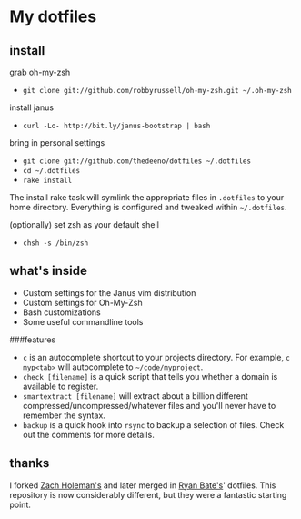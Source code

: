 # My dotfiles

## install
grab oh-my-zsh
- `git clone git://github.com/robbyrussell/oh-my-zsh.git ~/.oh-my-zsh`

install janus
- `curl -Lo- http://bit.ly/janus-bootstrap | bash`

bring in personal settings
- `git clone git://github.com/thedeeno/dotfiles ~/.dotfiles`
- `cd ~/.dotfiles`
- `rake install`

The install rake task will symlink the appropriate files in `.dotfiles` to your
home directory. Everything is configured and tweaked within `~/.dotfiles`.

(optionally) set zsh as your default shell
- `chsh -s /bin/zsh`

## what's inside

- Custom settings for the Janus vim distribution
- Custom settings for Oh-My-Zsh
- Bash customizations
- Some useful commandline tools

###features
- `c` is an autocomplete shortcut to your projects directory. For example, 
  `c myp<tab>` will autocomplete to `~/code/myproject`.
- `check [filename]` is a quick script that tells you whether a domain is
  available to register.
- `smartextract [filename]` will extract about a billion different
  compressed/uncompressed/whatever files and you'll never have to remember the
  syntax.
- `backup` is a quick hook into `rsync` to backup a selection of files. Check
  out the comments for more details.

## thanks

I forked [Zach Holeman's](http://github.com/holman) and later merged in 
[Ryan Bate's](http://github.com/ryanb)' dotfiles. This repository is now
considerably different, but they were a fantastic starting point.
